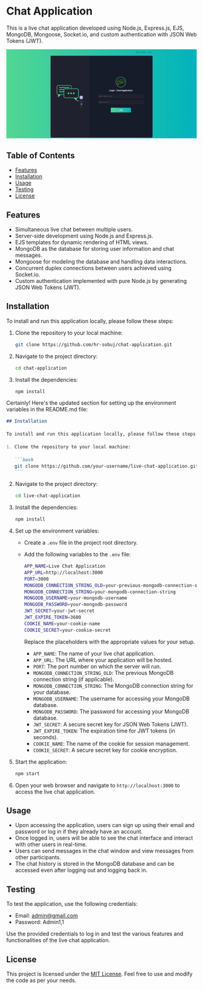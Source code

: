 # Chat Application

This is a live chat application developed using Node.js, Express.js, EJS, MongoDB, Mongoose, Socket.io, and custom authentication with JSON Web Tokens (JWT).

![screenshot](screenshots/screenshot.jpeg)

## Table of Contents

- [Features](#features)
- [Installation](#installation)
- [Usage](#usage)
- [Testing](#testing)
- [License](#license)

## Features

- Simultaneous live chat between multiple users.
- Server-side development using Node.js and Express.js.
- EJS templates for dynamic rendering of HTML views.
- MongoDB as the database for storing user information and chat messages.
- Mongoose for modeling the database and handling data interactions.
- Concurrent duplex connections between users achieved using Socket.io.
- Custom authentication implemented with pure Node.js by generating JSON Web Tokens (JWT).

## Installation

To install and run this application locally, please follow these steps:

1. Clone the repository to your local machine:

   ```bash
   git clone https://github.com/hr-sobuj/chat-application.git
   ```

2. Navigate to the project directory:

   ```bash
   cd chat-application
   ```

3. Install the dependencies:

   ```bash
   npm install
   ```

Certainly! Here's the updated section for setting up the environment variables in the README.md file:

````markdown
## Installation

To install and run this application locally, please follow these steps:

1. Clone the repository to your local machine:

   ```bash
   git clone https://github.com/your-username/live-chat-application.git
   ```
````

2. Navigate to the project directory:

   ```bash
   cd live-chat-application
   ```

3. Install the dependencies:

   ```bash
   npm install
   ```

4. Set up the environment variables:

   - Create a `.env` file in the project root directory.
   - Add the following variables to the `.env` file:

     ```bash
     APP_NAME=Live Chat Application
     APP_URL=http://localhost:3000
     PORT=3000
     MONGODB_CONNECTION_STRING_OLD=your-previous-mongodb-connection-string
     MONGODB_CONNECTION_STRING=your-mongodb-connection-string
     MONGODB_USERNAME=your-mongodb-username
     MONGODB_PASSWORD=your-mongodb-password
     JWT_SECRET=your-jwt-secret
     JWT_EXPIRE_TOKEN=3600
     COOKIE_NAME=your-cookie-name
     COOKIE_SECRET=your-cookie-secret
     ```

     Replace the placeholders with the appropriate values for your setup.

     - `APP_NAME`: The name of your live chat application.
     - `APP_URL`: The URL where your application will be hosted.
     - `PORT`: The port number on which the server will run.
     - `MONGODB_CONNECTION_STRING_OLD`: The previous MongoDB connection string (if applicable).
     - `MONGODB_CONNECTION_STRING`: The MongoDB connection string for your database.
     - `MONGODB_USERNAME`: The username for accessing your MongoDB database.
     - `MONGODB_PASSWORD`: The password for accessing your MongoDB database.
     - `JWT_SECRET`: A secure secret key for JSON Web Tokens (JWT).
     - `JWT_EXPIRE_TOKEN`: The expiration time for JWT tokens (in seconds).
     - `COOKIE_NAME`: The name of the cookie for session management.
     - `COOKIE_SECRET`: A secure secret key for cookie encryption.

5. Start the application:

   ```bash
   npm start
   ```

6. Open your web browser and navigate to `http://localhost:3000` to access the live chat application.

## Usage

- Upon accessing the application, users can sign up using their email and password or log in if they already have an account.
- Once logged in, users will be able to see the chat interface and interact with other users in real-time.
- Users can send messages in the chat window and view messages from other participants.
- The chat history is stored in the MongoDB database and can be accessed even after logging out and logging back in.

## Testing

To test the application, use the following credentials:

- Email: admin@gmail.com
- Password: Admin1,1

Use the provided credentials to log in and test the various features and functionalities of the live chat application.

## License

This project is licensed under the [MIT License](LICENSE). Feel free to use and modify the code as per your needs.
